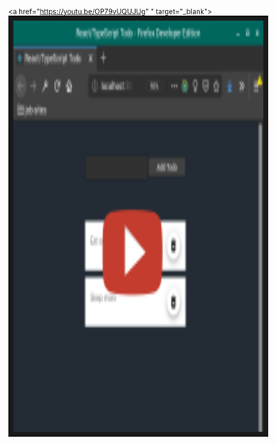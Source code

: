 


<a href="https://youtu.be/OP79vUQUJUg"
" target="_blank"><img src="https://github.com/klequis/cra1/blob/master/screenshot2.png"
alt="upload to s3 app screenshot" width="630" height="828" border="10" /></a>

